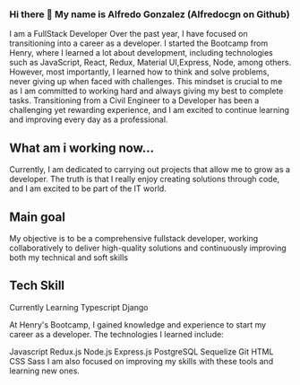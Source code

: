 ### Hi there 👋 My name is Alfredo Gonzalez (Alfredocgn on Github)
 
I am a FullStack Developer 
Over the past year, I have focused on transitioning into a career as a developer. I started the Bootcamp from Henry, where I learned a lot about development, including technologies such as JavaScript, React, Redux, Material UI,Express, Node, among others. However, most importantly, I learned how to think and solve problems, never giving up when faced with challenges. This mindset is crucial to me as I am committed to working hard and always giving my best to complete tasks. Transitioning from a Civil Engineer to a Developer has been a challenging yet rewarding experience, and I am excited to continue learning and improving every day as a professional.

## What am i working now...
Currently, I am dedicated to carrying out projects that allow me to grow as a developer. The truth is that I really enjoy creating solutions through code, and I am excited to be part of the IT world.

## Main goal
My objective is to be a comprehensive fullstack developer, working collaboratively to deliver high-quality solutions and continuously improving both my technical and soft skills

## Tech Skill
Currently Learning
Typescript
Django

At Henry's Bootcamp, I gained knowledge and experience to start my career as a developer. The technologies I learned include:

Javascript
Redux.js
Node.js
Express.js
PostgreSQL
Sequelize
Git
HTML
CSS
Sass
I am also focused on improving my skills with these tools and learning new ones.
